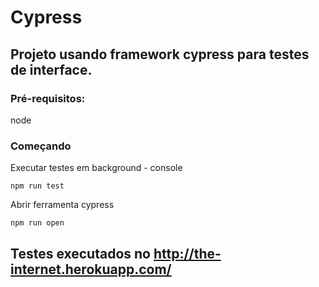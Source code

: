 # Cypress

## Projeto usando framework cypress para testes de interface.

### Pré-requisitos:

node

### Começando

Executar testes em background - console
```
npm run test
```

Abrir ferramenta cypress
``` 
npm run open 
```

## Testes executados no http://the-internet.herokuapp.com/